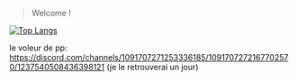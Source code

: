 >Welcome !

[![Top Langs](https://github-readme-stats.vercel.app/api/top-langs/?username=Limeen&theme=dark&hide_border=0)](https://github.com/anuraghazra/github-readme-stats)

le voleur de pp: https://discord.com/channels/1091707271253336185/1091707272167702570/1237540508436398121 (je le retrouverai un jour)
